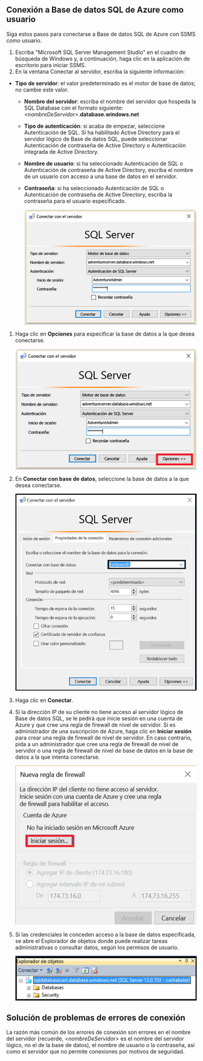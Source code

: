 ## <a name="connect-to-azure-sql-database-as-a-user"></a>Conexión a Base de datos SQL de Azure como usuario
Siga estos pasos para conectarse a Base de datos SQL de Azure con SSMS como usuario.

1. Escriba "Microsoft SQL Server Management Studio" en el cuadro de búsqueda de Windows y, a continuación, haga clic en la aplicación de escritorio para iniciar SSMS.
2. En la ventana Conectar al servidor, escriba la siguiente información:

* **Tipo de servidor**: el valor predeterminado es el motor de base de datos; no cambie este valor.
  
  * **Nombre del servidor**: escriba el nombre del servidor que hospeda la SQL Database con el formato siguiente: *&lt;nombreDeServidor>*.**database.windows.net**
  * **Tipo de autenticación**: si acaba de empezar, seleccione Autenticación de SQL. Si ha habilitado Active Directory para el servidor lógico de Base de datos SQL, puede seleccionar Autenticación de contraseña de Active Directory o Autenticación integrada de Active Directory.
  * **Nombre de usuario**: si ha seleccionado Autenticación de SQL o Autenticación de contraseña de Active Directory, escriba el nombre de un usuario con acceso a una base de datos en el servidor.
  * **Contraseña**: si ha seleccionado Autenticación de SQL o Autenticación de contraseña de Active Directory, escriba la contraseña para el usuario especificado.
    
       ![SQL Server Management Studio: conexión a un servidor de Base de datos SQL](./media/sql-database-sql-server-management-studio-connect-user/connect-user-1.png)

1. Haga clic en **Opciones** para especificar la base de datos a la que desea conectarse.
   
      ![SQL Server Management Studio: conexión a un servidor de Base de datos SQL](./media/sql-database-sql-server-management-studio-connect-user/connect-user-2.png)
2. En **Conectar con base de datos**, seleccione la base de datos a la que desea conectarse.
   
     ![SQL Server Management Studio: conexión a un servidor de Base de datos SQL](./media/sql-database-sql-server-management-studio-connect-user/connect-user-3.png)
3. Haga clic en **Conectar**.
4. Si la dirección IP de su cliente no tiene acceso al servidor lógico de Base de datos SQL, se le pedirá que inicie sesión en una cuenta de Azure y que cree una regla de firewall de nivel de servidor. Si es administrador de una suscripción de Azure, haga clic en **Iniciar sesión** para crear una regla de firewall de nivel de servidor. En caso contrario, pida a un administrador que cree una regla de firewall de nivel de servidor o una regla de firewall de nivel de base de datos en la base de datos a la que intenta conectarse.
   
      ![SQL Server Management Studio: conexión a un servidor de Base de datos SQL](./media/sql-database-sql-server-management-studio-connect-user/connect-user-4.png)
5. Si las credenciales le conceden acceso a la base de datos especificada, se abre el Explorador de objetos donde puede realizar tareas administrativas o consultar datos, según los permisos de usuario.
   
      ![SQL Server Management Studio: conexión a un servidor de Base de datos SQL](./media/sql-database-sql-server-management-studio-connect-user/connect-user-5.png)

## <a name="troubleshoot-connection-failures"></a>Solución de problemas de errores de conexión
La razón más común de los errores de conexión son errores en el nombre del servidor (recuerde, <*nombreDeServidor>* es el nombre del servidor lógico, no el de la base de datos), el nombre de usuario o la contraseña, así como el servidor que no permite conexiones por motivos de seguridad. 

